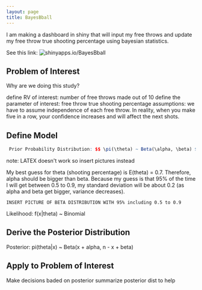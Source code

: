 ```yaml
---
layout: page
title: BayesBball
---
```

I am making a dashboard in shiny that will input my free throws and update my free throw true shooting percentage using bayesian statistics. 

See this link: ![shinyapps.io/BayesBball](https://jonathan-chia.shinyapps.io/BayesBball/)

## Problem of Interest
Why are we doing this study?
  
  define RV of interest: number of free throws made out of 10
  define the parameter of interest: free throw true shooting percentage
  assumptions: we have to assume independence of each free throw. In reality, when you make five in a row, your confidence increases and      will affect the next shots.
  
## Define Model

 ```r
  Prior Probability Distribution: $$ \pi(\theta) ~ Beta(\alpha, \beta) $$
```
note: LATEX doesn't work so insert pictures instead

My best guess for theta (shooting percentage) is E(theta) = 0.7. Therefore, alpha should be bigger than beta. Because my guess is that 95% of the time I will get between 0.5 to 0.9, my standard deviation will be about 0.2 (as alpha and beta get bigger, variance decreases).  
    
    INSERT PICTURE OF BETA DISTRIBUTION WITH 95% including 0.5 to 0.9
    
  Likelihood: f(x|theta) ~ Binomial
  
## Derive the Posterior Distribution

  Posterior: pi(theta|x) ~ Beta(x + alpha, n - x + beta)
  
## Apply to Problem of Interest

  Make decisions baded on posterior
  summarize posterior dist to help
  

  
